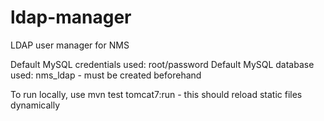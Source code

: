 # ldap-manager
LDAP user manager for NMS

Default MySQL credentials used: root/password
Default MySQL database used: nms_ldap - must be created beforehand

To run locally, use mvn test tomcat7:run - this should reload static files dynamically
